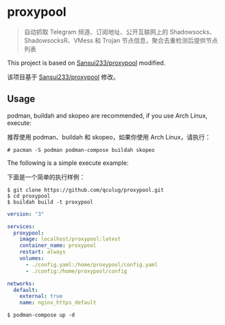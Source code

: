 # proxypool

> 自动抓取 Telegram 频道、订阅地址、公开互联网上的 Shadowsocks、ShadowsocksR、VMess 和 Trojan 节点信息，聚合去重检测后提供节点列表

This project is based on [Sansui233/proxypool](https://github.com/Sansui233/proxypool) modified.

该项目基于 [Sansui233/proxypool](https://github.com/Sansui233/proxypool) 修改。

## Usage

podman, buildah and skopeo are recommended, if you use Arch Linux, execute:

推荐使用 podman、buildah 和 skopeo，如果你使用 Arch Linux，请执行：

```
# pacman -S podman podman-compose buildah skopeo
```

The following is a simple execute example:

下面是一个简单的执行样例：

```
$ git clone https://github.com/qculug/proxypool.git
$ cd proxypool
$ buildah build -t proxypool
```

```yml
version: "3"

services:
  proxypool:
    image: localhost/proxypool:latest
    container_name: proxypool
    restart: always
    volumes:
      - ./config.yaml:/home/proxypool/config.yaml
      - ./config:/home/proxypool/config

networks:
  default:
    external: true
    name: nginx_https_default
```

```
$ podman-compose up -d
```

